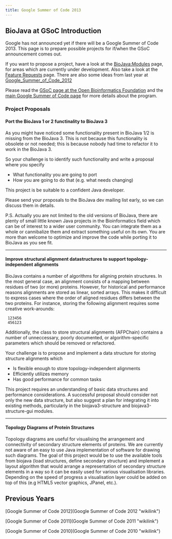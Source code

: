 ```yaml
---
title: Google Summer of Code 2013
---
```


BioJava at GSoC Introduction
----------------------------

Google has not announced yet if there will be a Google Summer of Code
2013. This page is to prepare possible projects for if/when the GSoC
announcement comes out.

If you want to propose a project, have a look at the <BioJava:Modules>
page, for areas which are currently under development. Also take a look
at the [Feature Requests](BioJava3_Feature_Requests "wikilink") page.
There are also some ideas from last year at
[Google\_Summer\_of\_Code\_2012](Google_Summer_of_Code_2012 "wikilink")

Please read the [GSoC page at the Open Bioinformatics
Foundation](http://www.open-bio.org/wiki/Google_Summer_of_Code) and the
[main Google Summer of Code page](http://code.google.com/soc) for more
details about the program.

### Project Proposals

#### Port the BioJava 1 or 2 functinality to BioJava 3

As you might have noticed some functionality present in BioJava 1/2 is
missing from the BioJava 3. This is not because this functionality is
obsolete or not needed; this is because nobody had time to refactor it
to work in the BioJava 3.

So your challenge is to identify such functionality and write a proposal
where you specify

-   What functionality you are going to port
-   How you are going to do that (e.g. what needs changing)

This project is be suitable to a confident Java developer.

Please send your proposals to the BioJava dev mailing list early, so we
can discuss them in details.

P.S. Actually you are not limited to the old versions of BioJava, there
are plenty of small little known Java projects in the Bioinformatics
field which can be of interest to a wider user community. You can
integrate them as a whole or cannibalize them and extract something
useful on its own. You are more than welcome to optimize and improve the
code while porting it to BioJava as you see fit.

------------------------------------------------------------------------

#### Improve structural alignment datastructures to support topology-independent alignments

BioJava contains a number of algorithms for aligning protein structures.
In the most general case, an alignment consists of a mapping between
residues of two (or more) proteins. However, for historical and
performance reasons alignments are stored as linear, sorted arrays. This
makes it difficult to express cases where the order of aligned residues
differs between the two proteins. For instance, storing the following
alignment requires some creative work-arounds:

` 123456`  
` 456123`

Additionally, the class to store structural alignments (AFPChain)
contains a number of unneccessary, poorly documented, or
algorithm-specific parameters which should be removed or refactored.

Your challenge is to propose and implement a data structure for storing
structure alignments which

-   Is flexible enough to store topology-independent alignments
-   Efficiently utilizes memory
-   Has good performance for common tasks

This project requires an understanding of basic data structures and
performance considerations. A successful proposal should consider not
only the new data structure, but also suggest a plan for integrating it
into existing methods, particularly in the biojava3-structure and
biojava3-structure-gui modules.

------------------------------------------------------------------------

#### Topology Diagrams of Protein Structures

Topology diagrams are useful for visualising the arrangement and
connectivity of secondary structure elements of proteins. We are
currently not aware of an easy to use Java implementation of software
for drawing such diagrams. The goal of this project would be to use the
available tools from biojava (load structures, define secondary
structure) and implement a layout algorithm that would arrange a
representation of secondary structure elements in a way so it can be
easily used for various visualisation libraries. Depending on the speed
of progress a visualisation layer could be added on top of this (e.g
HTML5 vector graphics, JPanel, etc.).

Previous Years
--------------

[Google Summer of Code 2012](Google Summer of Code 2012 "wikilink")

[Google Summer of Code 2011](Google Summer of Code 2011 "wikilink")

[Google Summer of Code 2010](Google Summer of Code 2010 "wikilink")
